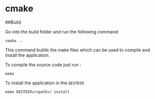 # cmake

##Build 

Go into the build folder and run the following command:
```
cmake ..
```

This command builds the make files which can be used to compile and install the application. 


To compile the source code just run : 
```
make
```

To install the application in the `DESTDIR`

```
make DESTDIR=/<path>/ install
```


